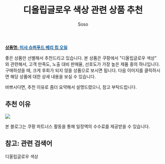 ﻿---
layout: post
title:  "디올립글로우 색상 관련 상품 추천"
author: Soso
categories: [ 디지털/가전]
tags: [디올립글로우 색상]
image: https://ads-partners.coupang.com/image1/2VSy5IdXn_cRv4Pb2cXrlnXebmW7VUG5hfnoFRVQwyFuGeUwGystre429k38twnL6jPotFgrFhhJOQuwQIcAWkwyf-Pljmx-8zvV6q-I2NQcZetk2n_VeqZuFCVCy35Ov3hrXLRz2WTCHZPnASiCQ668jyCrA63XjBd1sKEXrN-7MQLaJVJDn3yukEN9SFvJBl38ZiR4_LkAPL4Wtfbo4OaGXZD0b-2bCYOuELNjaQXi5n2cEFZnr8jxL950VNGqtA98fJwvWz_jrGm0M_E5eCyFp9YB 
description: "쿠팡에서 디올립글로우 색상 관련 상품으로 가장 고객 선호도가 높은 제품 중 하나입니다."
---

<a href="https://link.coupang.com/re/AFFSDP?lptag=AF5673682&pageKey=1675081978&itemId=2853906532&vendorItemId=70843235493&traceid=V0-153-caf006fea2639e07&requestid=20240206145654070097164448&token=31850C%7CMIXED"><b>상품명: <font color='#01579B'>미샤 슈퍼푸드 베리 립 오일</font></b></a>

좋은 상품만 선별해서 추천드리고 있습니다.
본 상품은 쿠팡에서 "디올립글로우 색상" 와 관련해서, 고객 만족도, 노출 대비 판매율, 선호도가 가장 높은 제품 중의 하나입니다.
구매하셨을 때, 크게 후회가 되지 않을 상품으로 보시면 됩니다. 
다음 이미지를 클릭하시면 해당 상품에 대한 상세 내용을 보실 수 있습니다.

바쁘시다면, 추천 이유로 좀더 요약해서 설명드렸으니, 참고 부탁드립니다.

## 추천 이유 

<a href="https://link.coupang.com/re/AFFSDP?lptag=AF5673682&pageKey=1675081978&itemId=2853906532&vendorItemId=70843235493&traceid=V0-153-caf006fea2639e07&requestid=20240206145654070097164448&token=31850C%7CMIXED"><img src="https://thumbnail10.coupangcdn.com/thumbnails/remote/q89/image/retail/images/12545418385296-6764ea9e-9880-4a5d-b53a-551d1c530015.jpg"></a> 

본 블로그는 쿠팡 파트너스 활동을 통해 일정액의 수수료를 제공받을 수 있습니다.

## 참고: 관련 검색어    
디올립글로우 색상